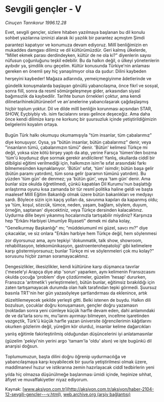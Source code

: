 # Sevgili gençler - V

*Cinuçen Tanrıkorur 1996.12.28*

<font class="agenda2NewsSpot">
 Evet, sevgili gençler, sizlere hitaben yazılmaya başlanan bu dil konulu sohbet yazılarına izninizi alarak iki yazılık bir parantez açmıştım
</font>
<font class="newsDetail">
 Şimdi  parantezi kapatıyor ve konumuza devam ediyoruz. Millî benliğimizin en mukaddes damgası dilimiz ve dil kültürümüzdür. Geri kalmış ülkelerde, "Millet ekmek parası derdindeyken, kültür de ne ola ki?" diyenlerin sayısı nüfusun çoğunluğunu teşkil edebilir. Bu da halkın değil, o ülkeyi yönetenlerin ayıbıdır ya, şimdilik onu geçelim. Kültür konusunda Türkiye'nin anlaması gereken en önemli şey hiç yanaşılmıyor olsa da şudur: Dilini kaybeden herşeyini kaybeder! Mağaza adlarında, yemeiçmegiyinme âdetlerinde ve gündelik konuşmalarda başlayan gönüllü yabancılaşma, önce fikrî ve sosyal, sonra fiilî, sonra da resmî sömürgeleşmeye gider, arkasından siyasî bağımsızlık da kaybedilir. Tarihte bunun örnekleri çoktur, ama kendi dilinetarihinekültürüneörf ve an'anelerine yabancılaşarak çağdaşlaşmış hiçbir toplum yoktur. Dil ve dilde millî benliğin korunması açısından STAR, SHOW, Eyçbiybiy vb. isim facialarını sırası gelince deşeceğiz. Ama daha önce kendi dilimize karşı ne korkunç bir şuursuzluk içinde yetiştirildiğimizin belgelerini koyalım ortaya.
 <br/>
 <br/>
 Bugün Türk halkı okumuşu okumamışıyla "tüm insanlar, tüm çabalarımız" diye konuşuyor. Oysa, ya "bütün insanlar, bütün çabalarımız" denir, veya "insanların tümü, çabalarımızın tümü" denir. 'Bütün' kelimesi Türkçe mi değil, yoksa size kötü birşey yaptı da atıp, yerine Farsça 'tümen'den bozma 'tüm'ü koydunuz diye sormak gerekir arıdilcilere! Yanlış, okullarda ciddî bir dilbilgisi eğitimi verilmediği için, halkımızın isim'le sıfat arasındaki farkı bilmemesinden kaynaklanıyor. 'Bütün' sıfat, 'tüm' isimdir; bütün başa gelir (bütün paramı yatırdım), tüm sona gelir (paramın tümünü yatırdım). Bu yüzden 'tüm gün' de denmez; ya 'bütün gün', veya 'tam gün' denir. Ama bunlar size okulda öğretilmedi, çünkü kapatılan Dil Kurumu'nun başlattığı arılaştırma oyunu kısa zamanda bir tür resmî politika haline geldi ve başta maalesef Millî Eğitim Bakanlığı olmak üzere bütün bakanlıkları ve  medyayı sardı. Böylece sizin için kaçış yolları da, savunma kapıları da kapanmış oldu; ya 'tüm, koşul, sözcük, tümce, neden, yaşam, bağlam, söylem, duyum, örneğin, saptanan' diyecektiniz, veya Türkçe dersinden kalacaktınız. Uydurma dille beyni yıkanmış hocalarınızla tartışabilir miydiniz? Karşınıza hep "Erkânı Harbiyei Umumîye Riyaseti" demek mi daha kolay, "Genelkurmay Başkanlığı" mı; "müddeiumumî mi güzel, savcı mı?" diye çıkacaklar, ve siz onlara "Erkânı harbiye hem Türkçe değil, hem söylenmesi zor diyorsunuz ama, aynı tepkiyi 'dokunmatik, talk show, showroom, rehabilitasyon, telekomünikasyon, gastroenterohepatoloji' gibi kelimelere karşı göstermiyorsunuz; bunlar Türkçe mi ve söylenmeleri çok mu kolay?" sorusunu hiçbir zaman soramayacaktınız.
 <br/>
 <br/>
 Dengesizlikler, ilkesizlikler, kendi kültürüne karşı düşmanca tavırlar ('mesele'yi Arapça diye atıp 'sorun' yaparken, aynı kelimenin Fransızcasını okulda çocuğa 'problem' diye çözdürmeler, güzelim 'hesap' dururken, Fransızca 'aritmetik'i yerleştirmeler), bütün bunlar, eğitimsiz bırakıldığı için zaten tartışamayacak durumda olan halk tarafından tepki görmedi. Şuursuz basınla TRT'nin her gün yazasöyleye şartlandırması da eklenince, artık düzeltilemeyecek şekilde yerleşti gitti. Belki istenen de buydu. Halkın dili bozulsun, çocuklar doğru konuşamasın, gençler doğru yazamasın (noktadan sonra yeni cümleye küçük harfle devam eden, dahi anlamındaki de ve da'larla soru mı, mu'larını ayırmayı bilmeyen, inceltme işaretinden vazgeçtik, Türk'ü küçük harfle yazan üniversite öğrencilerimin kâğıtlarını okurken gözlerim değil, yüreğim kör olurdu), insanlar kelime dağarcıkları yanlış eğitimle fakirleştirilmiş olduğundan düşüncelerini iyi anlatamasınlar (güzelim 'pekiyi'nin yerini argo 'tamam'la 'oldu' alsın) ve işte bugünkü dil anarşisi doğsun.
 <br/>
 <br/>
 Toplumumuzun, başta dilini doğru öğrenip uydurmacılığa ve yabancılaşmaya karşı koyabilecek bir şuurla yetiştirilmesi olmak üzere, maddîmanevî huzur ve istikrarına zemin hazırlayacak ciddî tedbirlerin yeni yılda hiç olmazsa düşünülmeğe başlanması ümidi içinde, hepinize sıhhat, âfiyet ve muvaffakiyetler niyaz ediyorum.
 <br/>
</font>

Kaynak: [www.aksiyon.com.tr](http://aksiyon.com.tr/aksiyon/haber-2104-12-sevgili-gencler---v.html), [web.archive.org (arşiv bağlantısı)](http://web.archive.org/web/20101210104735/http://aksiyon.com.tr/aksiyon/haber-2104-12-sevgili-gencler---v.html)
